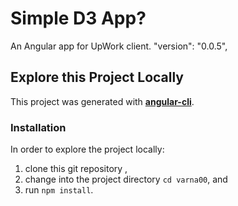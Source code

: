 # Simple D3 App?


An Angular app for UpWork client.
"version": "0.0.5",

## Explore this Project Locally

This project was generated with **[angular-cli](https://github.com/angular/angular-cli)**.

### Installation

In order to explore the project locally:

1. clone this git repository ,
2. change into the project directory `cd varna00`, and
3. run `npm install`.

